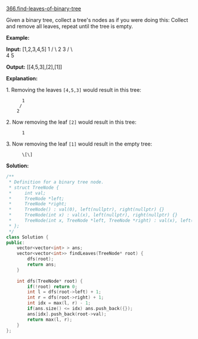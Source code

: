 [366.find-leaves-of-binary-tree](https://leetcode.com/problems/find-leaves-of-binary-tree/)  

Given a binary tree, collect a tree's nodes as if you were doing this: Collect and remove all leaves, repeat until the tree is empty.

**Example:**

**Input:** \[1,2,3,4,5\] 1
         / \\
        2   3
       / \\     
      4   5    

**Output:** \[\[4,5,3\],\[2\],\[1\]\]

**Explanation:**

1\. Removing the leaves `[4,5,3]` would result in this tree:

          1
         / 
        2          

2\. Now removing the leaf `[2]` would result in this tree:

          1          

3\. Now removing the leaf `[1]` would result in the empty tree:

          \[\]  



**Solution:**  

```cpp
/**
 * Definition for a binary tree node.
 * struct TreeNode {
 *     int val;
 *     TreeNode *left;
 *     TreeNode *right;
 *     TreeNode() : val(0), left(nullptr), right(nullptr) {}
 *     TreeNode(int x) : val(x), left(nullptr), right(nullptr) {}
 *     TreeNode(int x, TreeNode *left, TreeNode *right) : val(x), left(left), right(right) {}
 * };
 */
class Solution {
public:
    vector<vector<int> > ans;
    vector<vector<int>> findLeaves(TreeNode* root) {
        dfs(root);
        return ans;
    }
    
    int dfs(TreeNode* root) {
        if(!root) return 0;
        int l = dfs(root->left) + 1;
        int r = dfs(root->right) + 1;
        int idx = max(l, r) - 1;
        if(ans.size() <= idx) ans.push_back({});
        ans[idx].push_back(root->val);
        return max(l, r);
    }
};
```
      